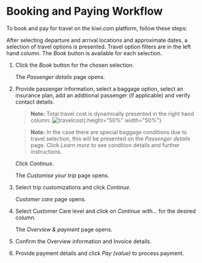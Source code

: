 # Booking and Paying Workflow

To book and pay for travel on the kiwi.com platform, follow these steps:

After selecting departure and arrival locations and approximate dates, a selection of travel options is presented. Travel option filters are in the left hand column. The *Book* button is available for each selection.

1. Click the *Book* button for the chosen selection.

   The *Passenger details* page opens. 

2. Provide passenger information, select a baggage option, select an insurance plan, add an additional passenger (if applicable) and verify contact details.

   > **Note:** Total travel cost is dynamically presented in the right hand column. ![travelcost](\stuff\assets\images\travelcost.png){:height="50%" width="50%"} 

   > **Note:** In the case there are special baggage conditions due to travel selection, this will be presented on the *Passenger details* page. Click *Learn more* to see condition details and further instructions.

   Click *Continue*.

   The *Customise your trip* page opens.

3. Select trip customizations and click *Continue*.

   *Customer care* page opens.

4. Select Customer Care level and click on *Continue with...* for the desired column.

   The *Overview & payment* page opens.

5. Confirm the Overview information and Invoice details.

6. Provide payment details and click *Pay (value)* to process payment.
   